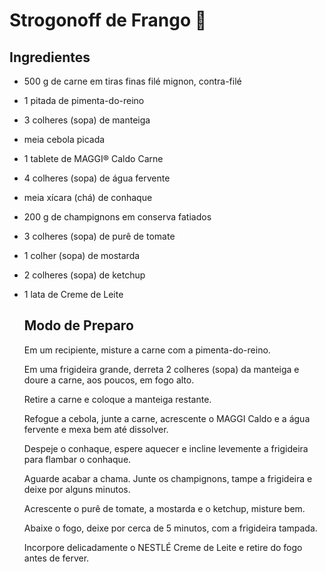 # Strogonoff de Frango :chicken:

## Ingredientes ##

- 500 g de carne em tiras finas filé mignon, contra-filé

- 1 pitada de pimenta-do-reino

- 3 colheres (sopa) de manteiga

- meia cebola picada

- 1 tablete de MAGGI® Caldo Carne

- 4 colheres (sopa) de água fervente

- meia xícara (chá) de conhaque

- 200 g de champignons em conserva fatiados

- 3 colheres (sopa) de purê de tomate

- 1 colher (sopa) de mostarda

- 2 colheres (sopa) de ketchup

- 1 lata de Creme de Leite

  ## Modo de Preparo ##

  Em um recipiente, misture a carne com a pimenta-do-reino.

  Em uma frigideira grande, derreta 2 colheres (sopa) da manteiga e doure a carne, aos poucos, em fogo alto.

  Retire a carne e coloque a manteiga restante.

  Refogue a cebola, junte a carne, acrescente o MAGGI Caldo e a água fervente e mexa bem até dissolver.

  Despeje o conhaque, espere aquecer e incline levemente a frigideira para flambar o conhaque.

  Aguarde acabar a chama. Junte os champignons, tampe a frigideira e deixe por alguns minutos.

  Acrescente o purê de tomate, a mostarda e o ketchup, misture bem.

  Abaixe o fogo, deixe por cerca de 5 minutos, com a frigideira tampada.

  Incorpore delicadamente o NESTLÉ Creme de Leite e retire do fogo antes de ferver. 

